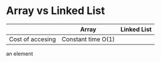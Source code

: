 # Array vs Linked List

| 					| Array		    | Linked List	|
| ------------- 	| ------------- | ------------- |
| Cost of accesing  | Constant time O(1)  | 				|
 an element  		     						
